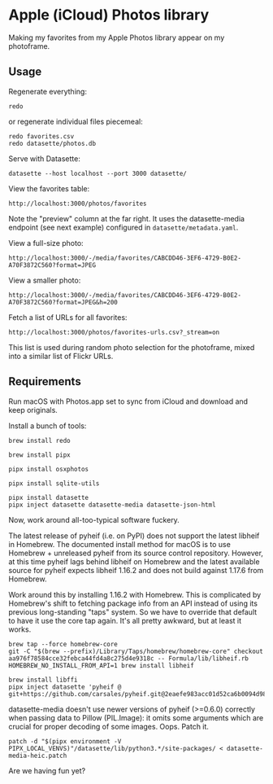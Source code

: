 # Apple (iCloud) Photos library

Making my favorites from my Apple Photos library appear on my photoframe.

## Usage

Regenerate everything:

    redo

or regenerate individual files piecemeal:

    redo favorites.csv
    redo datasette/photos.db

Serve with Datasette:

    datasette --host localhost --port 3000 datasette/

View the favorites table:

    http://localhost:3000/photos/favorites

Note the "preview" column at the far right.  It uses the datasette-media
endpoint (see next example) configured in `datasette/metadata.yaml`.

View a full-size photo:

    http://localhost:3000/-/media/favorites/CABCDD46-3EF6-4729-B0E2-A70F3872C560?format=JPEG

View a smaller photo:

    http://localhost:3000/-/media/favorites/CABCDD46-3EF6-4729-B0E2-A70F3872C560?format=JPEG&h=200

Fetch a list of URLs for all favorites:

    http://localhost:3000/photos/favorites-urls.csv?_stream=on

This list is used during random photo selection for the photoframe, mixed into
a similar list of Flickr URLs.

## Requirements

Run macOS with Photos.app set to sync from iCloud and download and keep
originals.

Install a bunch of tools:

    brew install redo

    brew install pipx

    pipx install osxphotos

    pipx install sqlite-utils

    pipx install datasette
    pipx inject datasette datasette-media datasette-json-html

Now, work around all-too-typical software fuckery.

The latest release of pyheif (i.e. on PyPI) does not support the latest libheif
in Homebrew.  The documented install method for macOS is to use Homebrew +
unreleased pyheif from its source control repository.  However, at this time
pyheif lags behind libheif on Homebrew and the latest available source for
pyheif expects libheif 1.16.2 and does not build against 1.17.6 from Homebrew.

Work around this by installing 1.16.2 with Homebrew.  This is complicated
by Homebrew's shift to fetching package info from an API instead of using
its previous long-standing "taps" system.  So we have to override that
default to have it use the core tap again.  It's all pretty awkward, but
at least it works.

    brew tap --force homebrew-core
    git -C "$(brew --prefix)/Library/Taps/homebrew/homebrew-core" checkout aa976f78584cce32febca44fd4a8c275d4e9318c -- Formula/lib/libheif.rb
    HOMEBREW_NO_INSTALL_FROM_API=1 brew install libheif

    brew install libffi
    pipx inject datasette 'pyheif @ git+https://github.com/carsales/pyheif.git@2eaefe983acc01d52ca6b0094d986739cd7b32a5'

datasette-media doesn't use newer versions of pyheif (>=0.6.0) correctly
when passing data to Pillow (PIL.Image): it omits some arguments which
are crucial for proper decoding of some images.  Oops.  Patch it.

    patch -d "$(pipx environment -V PIPX_LOCAL_VENVS)"/datasette/lib/python3.*/site-packages/ < datasette-media-heic.patch

Are we having fun yet?

